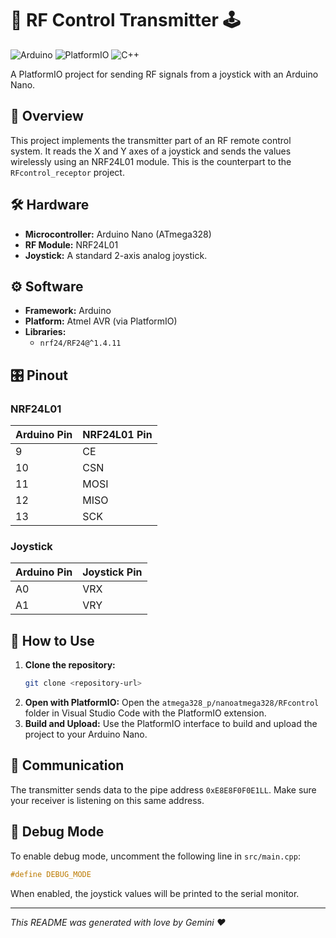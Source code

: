 # 📡 RF Control Transmitter 🕹️

![Arduino](https://img.shields.io/badge/Arduino-00979D?style=for-the-badge&logo=arduino&logoColor=white)
![PlatformIO](https://img.shields.io/badge/PlatformIO-FF7F00?style=for-the-badge&logo=platformio&logoColor=white)
![C++](https://img.shields.io/badge/C%2B%2B-00599C?style=for-the-badge&logo=c%2B%2B&logoColor=white)

A PlatformIO project for sending RF signals from a joystick with an Arduino Nano.

## 📖 Overview

This project implements the transmitter part of an RF remote control system. It reads the X and Y axes of a joystick and sends the values wirelessly using an NRF24L01 module. This is the counterpart to the `RFcontrol_receptor` project.

## 🛠️ Hardware

*   **Microcontroller:** Arduino Nano (ATmega328)
*   **RF Module:** NRF24L01
*   **Joystick:** A standard 2-axis analog joystick.

## ⚙️ Software

*   **Framework:** Arduino
*   **Platform:** Atmel AVR (via PlatformIO)
*   **Libraries:**
    *   `nrf24/RF24@^1.4.11`

## 🎛️ Pinout

### NRF24L01

| Arduino Pin | NRF24L01 Pin |
| :---------- | :----------- |
| 9           | CE           |
| 10          | CSN          |
| 11          | MOSI         |
| 12          | MISO         |
| 13          | SCK          |

### Joystick

| Arduino Pin | Joystick Pin |
| :---------- | :----------- |
| A0          | VRX          |
| A1          | VRY          |

## 🚀 How to Use

1.  **Clone the repository:**
    ```bash
    git clone <repository-url>
    ```
2.  **Open with PlatformIO:**
    Open the `atmega328_p/nanoatmega328/RFcontrol` folder in Visual Studio Code with the PlatformIO extension.
3.  **Build and Upload:**
    Use the PlatformIO interface to build and upload the project to your Arduino Nano.

## 📡 Communication

The transmitter sends data to the pipe address `0xE8E8F0F0E1LL`. Make sure your receiver is listening on this same address.

## 🔬 Debug Mode

To enable debug mode, uncomment the following line in `src/main.cpp`:

```cpp
#define DEBUG_MODE
```

When enabled, the joystick values will be printed to the serial monitor.

---

*This README was generated with love by Gemini ❤️*
